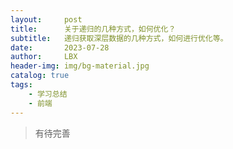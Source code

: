 ```yaml
---
layout:     post
title:      关于递归的几种方式，如何优化？
subtitle:   递归获取深层数据的几种方式，如何进行优化等。
date:       2023-07-28
author:     LBX
header-img: img/bg-material.jpg
catalog: true
tags:
    - 学习总结
    - 前端
---
```


> 有待完善
